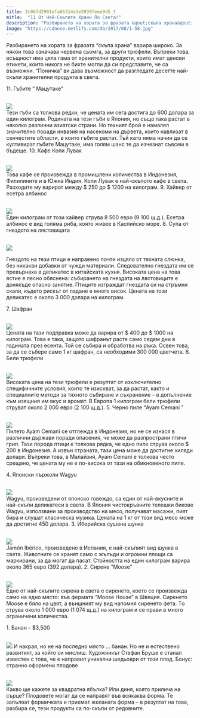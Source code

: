 ```yaml
---
title: 2c06fd2901efa66314e1e5939feee9d5_t
mitle:  "11 От Най-Скъпите Храни По Света!"
description: "Разбирането на хората за фразата &qout;скъпа храна&qout; варира широко. За някои това означава червена сьомга, за други трюфели. Въпреки това, всъщност има цяла гама от хранит�"
image: "https://cdnone.netlify.com/db/2017/08/1-58.jpg"
---
```


 <p>Разбирането на хората за фразата “скъпа храна” варира широко. За някои това означава червена сьомга, за други трюфели. Въпреки това, всъщност има цяла гама от хранителни продукти, които имат ценови етикети, които никога не бихте могли да си представите, че са възможни. “Поничка” ви дава възможност да разгледате десетте най-скъпи хранителни продукта в света.</p>      <p> 11. Гъбите ” Мацутаке”</p> <p> <br/><img src="https://cdnone.netlify.com/db/2017/08/1-58.jpg"/><br/> Тези гъби са толкова редки, че цената им сега достига до 600 долара за един килограм. Родината на тези гъби е Япония, но също така растат в няколко различни азиатски страни. Но техният брой е намалял значително поради инвазия на насекоми на дървета, които навлизат в сенчестите области, в които гъбите растат. Тъй като няма начин да се култивират гъбите Мацутаке, има голям шанс те да изчезнат съвсем в бъдеще. 10. Кафе Копи Лувак</p> <p> <br/><img src="https://cdnone.netlify.com/db/2017/08/2-58.jpg"/><br/> Това кафе се произвежда в промишлени количества в Индонезия, Филипините и в Южна Индия. Копи Лувак е най-скъпото кафе в света. Разходите му варират между $ 250 до $ 1200 на килограм. 9. Хайвер от есетра албинос</p>      <p> <br/><img src="https://cdnone.netlify.com/db/2017/08/3-62.jpg"/><br/> Един килограм от този хайвер струва 8 500 евро (9 100 щ.д.). Есетра албинос е вид голяма риба, която живее в Каспийско море. 8. Супа от гнездото на лястовицата</p> <p> <br/><img src="https://cdnone.netlify.com/db/2017/08/4-56.jpg"/><br/></p> <p>Гнездото на тези птици е направено почти изцяло от тяхната слюнка, без никакви добавки от чужди материали. Следователно гнездата им се превърнаха в деликатес в китайската кухня. Високата цена на това ястие е лесно обяснена: събирането на гнездата на лястовиците е донякъде опасно занятие. Птиците изграждат гнездата си на стръмни скали, където рискът от падане е много висок. Цената на този деликатес е около 3 000 долара на килограм.</p> <p> 7. Шафран</p>      <p> <br/><img src="https://cdnone.netlify.com/db/2017/08/5-56.jpg"/><br/> Цената на тази подправка може да варира от $ 400 до $ 1000 на килограм. Това е така, защото шафранът расте само седем дни в годината през есента. Той се събира и обработва на ръка. Освен това, за да се събере само 1 кг шафран, са необходими 300 000 цветчета. 6. Бели трюфели</p> <p> <br/><img src="https://cdnone.netlify.com/db/2017/08/6-60.jpg"/><br/> Високата цена на тези трюфели е резултат от изключително специфичните условия, които те изискват, за да растат, както и специалните методи за тяхното събиране и съхранение – в допълнение към изящния им вкус и аромат. В Европа 1 килограм бели трюфели струват около 2 000 евро (2 100 щ.д.). 5. Черно пиле “Ayam Cemani ”</p> <p> <br/><img src="https://cdnone.netlify.com/db/2017/08/7-57.jpg"/><br/> Пилето Ayam Cemani се отглежда в Индонезия, но не се изнася в различни държави поради опасения, че може да разпространи птичи грип. Тази порода птици е толкова рядка, че едно пиле струва около $ 200 в Индонезия. А извън страната, тази цена може да достигне хиляди долари. Въпреки това, в Малайзия, Ayam Cemani е толкова често срещано, че цената му не е по-висока от тази на обикновеното пиле.</p> <p> 4. Японски пържоли Wagyu</p> <p> <br/><img src="https://cdnone.netlify.com/db/2017/08/8-60.jpg"/><br/> Wagyu, произведени от японско говеждо, са един от най-вкусните и най-скъпи деликатеси в света. В Япония чистокръвните телешки бикове Wagyu, използвани за производство на месо, получават масажи, пият бира и слушат класическа музика. Цената на 1 кг от този вид месо може да достигне 450 долара. 3. Иберийска сушена шунка</p> <p> <br/><img src="https://cdnone.netlify.com/db/2017/08/9-58.jpg"/><br/> Jamón Ibérico, произведено в Испания, е най-скъпият вид шунка в света. Животните се хранят само с жълъди и огромни площи са маркирани, за да могат да пасат. Стойността на един килограм варира около 365 евро (392 долара). 2. Сирене “Moose”</p>      <p> <br/><img src="https://cdnone.netlify.com/db/2017/08/10-50.jpg"/><br/> Едно от най-скъпите сирена в света е сиренето, което се произвежда само на едно място: във фермата “Moose House” в Швеция. Сиренето Moose е бяло на цвят, а външният му вид напомня сиренето фета. Тo струва около 1 000 евро (1 074 щ.д.) на килограм и се прави в много ограничени количества.</p> <p> 1. Банан – $3,500</p> <p> <br/><img src="https://cdnone.netlify.com/db/2017/08/11-5.png"/> И накрая, но не на последно място … банан. Но не и естествено развитият, за който си мислиш. Художникът Стефан Бруше е станал известен с това, че е направил уникални шедьоври от този плод. Бонус: странно оформени плодове</p>  <p> <br/><img src="https://cdnone.netlify.com/db/2017/08/12-48.jpg"/><br/> Какво ще кажете за квадратна ябълка? Или диня, която прилича на сърце? Плодовете могат да се направят във всякаква форма. Те запълват формичката и приемат желаната форма – в резултат на това, разбира се, тези продукти са по-скъпи от редовните.</p>            